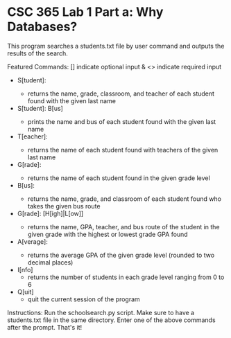 # CSC 365 Lab 1 Part a: Why Databases?
This program searches a students.txt file by user command and outputs the results of the search.


Featured Commands:
[] indicate optional input & <> indicate required input
- S[tudent]: <lastname>
  - returns the name, grade, classroom, and teacher of each student found with the given last name
- S[tudent]: <lastname> B[us]
  - prints the name and bus of each student found with the given last name
- T[eacher]: <lastname>
  - returns the name of each student found with teachers of the given last name
- G[rade]: <number>
  - returns the name of each student found in the given grade level 
- B[us]: <number>
  - returns the name, grade, and classroom of each student found who takes the given bus route
- G[rade]: <number> [H[igh]|L[ow]]
  - returns the name, GPA, teacher, and bus route of the student in the given grade with the highest or lowest grade GPA found
- A[verage]: <number>
  - returns the average GPA of the given grade level (rounded to two decimal places)
- I[nfo]
  - returns the number of students in each grade level ranging from 0 to 6
- Q[uit]
  - quit the current session of the program


Instructions:
Run the schoolsearch.py script. Make sure to have a students.txt file in the same directory. Enter one of the above commands after the prompt. That's it!
